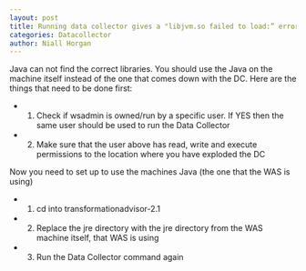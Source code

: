 ```yaml
---
layout: post
title: Running data collector gives a "libjvm.so failed to load:” error
categories: Datacollector
author: Niall Horgan
---
```


Java can not find the correct libraries. You should use the Java on the machine itself instead of the one that comes down with the DC. Here are the things that need to be done first:

* 1.	Check if wsadmin is owned/run by a specific user. If YES then the same user should be used to run the Data Collector
* 2.	Make sure that the user above has read, write and execute permissions to the location where you have exploded the DC

Now you need to set up to use the machines Java (the one that the WAS is using)

* 1.	cd into transformationadvisor-2.1
* 2.	Replace the jre directory with the jre directory from the WAS machine itself, that WAS is using
* 3.	Run the Data Collector command again
